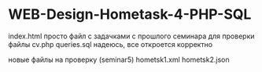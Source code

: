 # WEB-Design-Hometask-4-PHP-SQL
index.html просто файл с задачками с прошлого семинара
для проверки файлы 
cv.php
queries.sql
надеюсь, все откроется корректно

новые файлы на проверку (seminar5)
hometsk1.xml
hometsk2.json